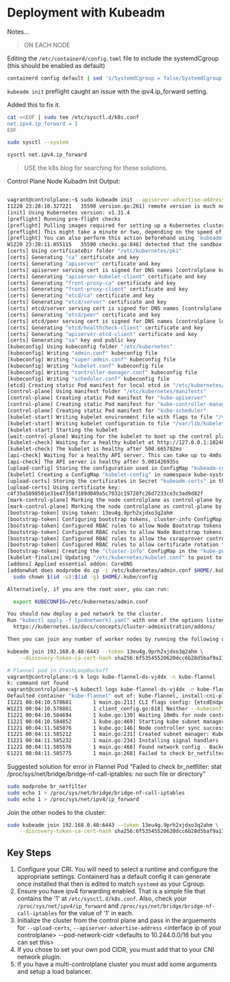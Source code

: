 # Deployment with Kubeadm

Notes...

> ON EACH NODE

Editing the `/etc/containerd/config.toml` file to include the systemdCgroup (this should be enabled as default)

```sh
containerd config default | sed 's/SystemdCgroup = false/SystemdCgroup = true/' | sudo tee /etc/containerd/config.toml
```

`kubeadm init` preflight caught an issue with the ipv4.ip_forward setting.

Added this to fix it.

```sh
cat <<EOF | sudo tee /etc/sysctl.d/k8s.conf
net.ipv4.ip_forward = 1
EOF

sudo sysctl --system

sysctl net.ipv4.ip_forward
```

> USE the k8s blog for searching for these solutions.

Control Plane Node Kubadm Init Output:

```sh

vagrant@controlplane:~$ sudo kubeadm init --apiserver-advertise-address 192.168.0.40 --pod-network-cidr "10.200.0.0/16" --upload-certs
I1220 23:28:10.327221   35590 version.go:261] remote version is much newer: v1.32.0; falling back to: stable-1.31
[init] Using Kubernetes version: v1.31.4
[preflight] Running pre-flight checks
[preflight] Pulling images required for setting up a Kubernetes cluster
[preflight] This might take a minute or two, depending on the speed of your internet connection
[preflight] You can also perform this action beforehand using 'kubeadm config images pull'
W1220 23:28:11.055115   35590 checks.go:846] detected that the sandbox image "registry.k8s.io/pause:3.8" of the container runtime is inconsistent with that used by kubeadm.It is recommended to use "registry.k8s.io/pause:3.10" as the CRI sandbox image.
[certs] Using certificateDir folder "/etc/kubernetes/pki"
[certs] Generating "ca" certificate and key
[certs] Generating "apiserver" certificate and key
[certs] apiserver serving cert is signed for DNS names [controlplane kubernetes kubernetes.default kubernetes.default.svc kubernetes.default.svc.cluster.local] and IPs [10.96.0.1 192.168.0.40]
[certs] Generating "apiserver-kubelet-client" certificate and key
[certs] Generating "front-proxy-ca" certificate and key
[certs] Generating "front-proxy-client" certificate and key
[certs] Generating "etcd/ca" certificate and key
[certs] Generating "etcd/server" certificate and key
[certs] etcd/server serving cert is signed for DNS names [controlplane localhost] and IPs [192.168.0.40 127.0.0.1 ::1]
[certs] Generating "etcd/peer" certificate and key
[certs] etcd/peer serving cert is signed for DNS names [controlplane localhost] and IPs [192.168.0.40 127.0.0.1 ::1]
[certs] Generating "etcd/healthcheck-client" certificate and key
[certs] Generating "apiserver-etcd-client" certificate and key
[certs] Generating "sa" key and public key
[kubeconfig] Using kubeconfig folder "/etc/kubernetes"
[kubeconfig] Writing "admin.conf" kubeconfig file
[kubeconfig] Writing "super-admin.conf" kubeconfig file
[kubeconfig] Writing "kubelet.conf" kubeconfig file
[kubeconfig] Writing "controller-manager.conf" kubeconfig file
[kubeconfig] Writing "scheduler.conf" kubeconfig file
[etcd] Creating static Pod manifest for local etcd in "/etc/kubernetes/manifests"
[control-plane] Using manifest folder "/etc/kubernetes/manifests"
[control-plane] Creating static Pod manifest for "kube-apiserver"
[control-plane] Creating static Pod manifest for "kube-controller-manager"
[control-plane] Creating static Pod manifest for "kube-scheduler"
[kubelet-start] Writing kubelet environment file with flags to file "/var/lib/kubelet/kubeadm-flags.env"
[kubelet-start] Writing kubelet configuration to file "/var/lib/kubelet/config.yaml"
[kubelet-start] Starting the kubelet
[wait-control-plane] Waiting for the kubelet to boot up the control plane as static Pods from directory "/etc/kubernetes/manifests"
[kubelet-check] Waiting for a healthy kubelet at http://127.0.0.1:10248/healthz. This can take up to 4m0s
[kubelet-check] The kubelet is healthy after 500.665782ms
[api-check] Waiting for a healthy API server. This can take up to 4m0s
[api-check] The API server is healthy after 5.001426935s
[upload-config] Storing the configuration used in ConfigMap "kubeadm-config" in the "kube-system" Namespace
[kubelet] Creating a ConfigMap "kubelet-config" in namespace kube-system with the configuration for the kubelets in the cluster
[upload-certs] Storing the certificates in Secret "kubeadm-certs" in the "kube-system" Namespace
[upload-certs] Using certificate key:
c4f35a5898501e31e47356f189d049a5c7032c19728fc26d7233ce3c3ad9d82f
[mark-control-plane] Marking the node controlplane as control-plane by adding the labels: [node-role.kubernetes.io/control-plane node.kubernetes.io/exclude-from-external-load-balancers]
[mark-control-plane] Marking the node controlplane as control-plane by adding the taints [node-role.kubernetes.io/control-plane:NoSchedule]
[bootstrap-token] Using token: 13eu4g.9prh2xjdxo3q2ahm
[bootstrap-token] Configuring bootstrap tokens, cluster-info ConfigMap, RBAC Roles
[bootstrap-token] Configured RBAC rules to allow Node Bootstrap tokens to get nodes
[bootstrap-token] Configured RBAC rules to allow Node Bootstrap tokens to post CSRs in order for nodes to get long term certificate credentials
[bootstrap-token] Configured RBAC rules to allow the csrapprover controller automatically approve CSRs from a Node Bootstrap Token
[bootstrap-token] Configured RBAC rules to allow certificate rotation for all node client certificates in the cluster
[bootstrap-token] Creating the "cluster-info" ConfigMap in the "kube-public" namespace
[kubelet-finalize] Updating "/etc/kubernetes/kubelet.conf" to point to a rotatable kubelet client certificate and key
[addons] Applied essential addon: CoreDNS
[addonwhat does modprobe do cp -i /etc/kubernetes/admin.conf $HOME/.kube/config
  sudo chown $(id -u):$(id -g) $HOME/.kube/config

Alternatively, if you are the root user, you can run:

  export KUBECONFIG=/etc/kubernetes/admin.conf

You should now deploy a pod network to the cluster.
Run "kubectl apply -f [podnetwork].yaml" with one of the options listed at:
  https://kubernetes.io/docs/concepts/cluster-administration/addons/

Then you can join any number of worker nodes by running the following on each as root:

kubeadm join 192.168.0.40:6443 --token 13eu4g.9prh2xjdxo3q2ahm \
	--discovery-token-ca-cert-hash sha256:6f53545520620dcc6b28d5baf9a1136788eca2fbc42e9777ba873714e2099e5c 

```

```sh
# Flannel pod in CrashLoopBackoff
vagrant@controlplane:~$ k logs kube-flannel-ds-vj4dx -n kube-flannel
k: command not found
vagrant@controlplane:~$ kubectl logs kube-flannel-ds-vj4dx -n kube-flannel
Defaulted container "kube-flannel" out of: kube-flannel, install-cni-plugin (init), install-cni (init)
I1221 00:04:10.578681       1 main.go:211] CLI flags config: {etcdEndpoints:http://127.0.0.1:4001,http://127.0.0.1:2379 etcdPrefix:/coreos.com/network etcdKeyfile: etcdCertfile: etcdCAFile: etcdUsername: etcdPassword: version:false kubeSubnetMgr:true kubeApiUrl: kubeAnnotationPrefix:flannel.alpha.coreos.com kubeConfigFile: iface:[] ifaceRegex:[] ipMasq:true ifaceCanReach: subnetFile:/run/flannel/subnet.env publicIP: publicIPv6: subnetLeaseRenewMargin:60 healthzIP:0.0.0.0 healthzPort:0 iptablesResyncSeconds:5 iptablesForwardRules:true netConfPath:/etc/kube-flannel/net-conf.json setNodeNetworkUnavailable:true}
W1221 00:04:10.578881       1 client_config.go:618] Neither --kubeconfig nor --master was specified.  Using the inClusterConfig.  This might not work.
I1221 00:04:10.584694       1 kube.go:139] Waiting 10m0s for node controller to sync
I1221 00:04:10.584852       1 kube.go:469] Starting kube subnet manager
I1221 00:04:11.585076       1 kube.go:146] Node controller sync successful
I1221 00:04:11.585212       1 main.go:231] Created subnet manager: Kubernetes Subnet Manager - controlplane
I1221 00:04:11.585232       1 main.go:234] Installing signal handlers
I1221 00:04:11.585576       1 main.go:468] Found network config - Backend type: vxlan
E1221 00:04:11.585775       1 main.go:268] Failed to check br_netfilter: stat /proc/sys/net/bridge/bridge-nf-call-iptables: no such file or directory
```

Suggested solution for error in Flannel Pod "Failed to check br_netfilter: stat /proc/sys/net/bridge/bridge-nf-call-iptables: no such file or directory"

```sh
sudo modprobe br_netfilter
sudo echo 1 > /proc/sys/net/bridge/bridge-nf-call-iptables
sudo echo 1 > /proc/sys/net/ipv4/ip_forward
```

Join the other nodes to the cluster:

```sh
sudo kubeadm join 192.168.0.40:6443 --token 13eu4g.9prh2xjdxo3q2ahm \
	--discovery-token-ca-cert-hash sha256:6f53545520620dcc6b28d5baf9a1136788eca2fbc42e9777ba873714e2099e5c
```

## Key Steps

1. Configure your CRI. You will need to select a runtime and configure the appropriate settings. Containerd has a default config it can generate once installed that then is edited to match `systemd` as your Cgroup.
2. Ensure you have ipv4 forwarding enabled. That is a simple file that contains the '1' at `/etc/sysctl.d/k8s.conf`. Also, check your `/proc/sys/net/ipv4/ip_forward` and `/proc/sys/net/bridge/bridge-nf-call-iptables` for the value of '1' in each.
3. Initialize the cluster from the control plane and pass in the arguements for `--upload-certs`, `--apiserver-advertise-address` \<interface ip of your controlplane\> --pod-network-cidr <defaults to 10.244.0.0/16 but you can set this>
4. If you chose to set your own pod CIDR, you must add that to your CNI network plugin.
5. If you have a multi-controlplane cluster you must add some arguments and setup a load balancer.
